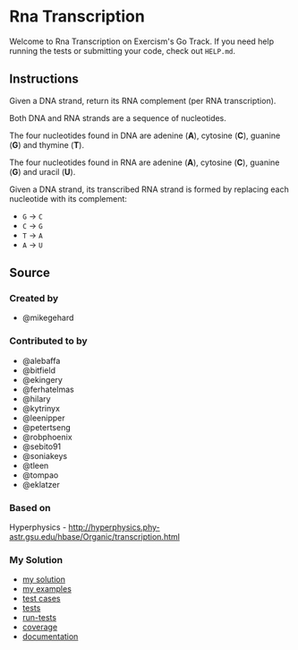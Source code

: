 # Rna Transcription

Welcome to Rna Transcription on Exercism's Go Track.
If you need help running the tests or submitting your code, check out `HELP.md`.

## Instructions

Given a DNA strand, return its RNA complement (per RNA transcription).

Both DNA and RNA strands are a sequence of nucleotides.

The four nucleotides found in DNA are adenine (**A**), cytosine (**C**),
guanine (**G**) and thymine (**T**).

The four nucleotides found in RNA are adenine (**A**), cytosine (**C**),
guanine (**G**) and uracil (**U**).

Given a DNA strand, its transcribed RNA strand is formed by replacing
each nucleotide with its complement:

* `G` -> `C`
* `C` -> `G`
* `T` -> `A`
* `A` -> `U`

## Source

### Created by

- @mikegehard

### Contributed to by

- @alebaffa
- @bitfield
- @ekingery
- @ferhatelmas
- @hilary
- @kytrinyx
- @leenipper
- @petertseng
- @robphoenix
- @sebito91
- @soniakeys
- @tleen
- @tompao
- @eklatzer

### Based on

Hyperphysics - http://hyperphysics.phy-astr.gsu.edu/hbase/Organic/transcription.html

### My Solution

- [my solution](./rna_transcription.go)
- [my examples](./rna_transcription_examples_test.go)
- [test cases](./cases_test.go)
- [tests](./rna_transcription_test.go)
- [run-tests](./run-tests-go.txt)
- [coverage](./coverage.html)
- [documentation](./strand-doc.md)
